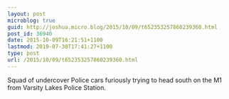 ```yaml
---
layout: post
microblog: true
guid: http://joshua.micro.blog/2015/10/09/t652353257860239360.html
post_id: 36940
date: 2015-10-09T16:21:51+1100
lastmod: 2019-07-30T17:41:27+1100
type: post
url: /2015/10/09/t652353257860239360.html
---
```

Squad of undercover Police cars furiously trying to head south on the M1 from Varsity Lakes Police Station.
